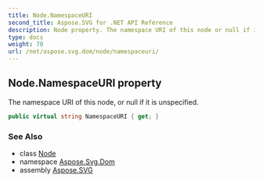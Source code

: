 ```yaml
---
title: Node.NamespaceURI
second_title: Aspose.SVG for .NET API Reference
description: Node property. The namespace URI of this node or null if it is unspecified
type: docs
weight: 70
url: /net/aspose.svg.dom/node/namespaceuri/
---
```

## Node.NamespaceURI property

The namespace URI of this node, or null if it is unspecified.

```csharp
public virtual string NamespaceURI { get; }
```

### See Also

* class [Node](../)
* namespace [Aspose.Svg.Dom](../../node/)
* assembly [Aspose.SVG](../../../)
